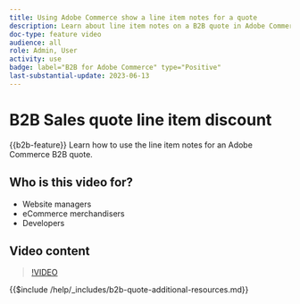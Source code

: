 ```yaml
---
title: Using Adobe Commerce show a line item notes for a quote
description: Learn about line item notes on a B2B quote in Adobe Commerce
doc-type: feature video
audience: all
role: Admin, User
activity: use
badge: label="B2B for Adobe Commerce" type="Positive"
last-substantial-update: 2023-06-13
---
```

# B2B Sales quote line item discount

{{b2b-feature}}
Learn how to use the line item notes for an Adobe Commerce B2B quote.

## Who is this video for?

- Website managers
- eCommerce merchandisers
- Developers

## Video content

>[!VIDEO](https://video.tv.adobe.com/v/3420417?learn=on)

{{$include /help/_includes/b2b-quote-additional-resources.md}}
